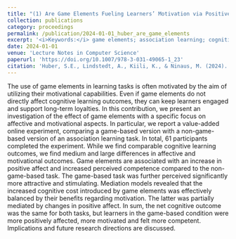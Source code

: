 ```yaml
---
title: "(1) Are Game Elements Fueling Learners’ Motivation via Positive Affect?"
collection: publications
category: proceedings
permalink: /publication/2024-01-01_huber_are_game_elements
excerpt: '<i>Keywords:</i> game elements; association learning; cognition; motivation; affect'
date: 2024-01-01
venue: 'Lecture Notes in Computer Science'
paperurl: 'https://doi.org/10.1007/978-3-031-49065-1_23'
citation: 'Huber, S.E., Lindstedt, A., Kiili, K., & Ninaus, M. (2024). Are Game Elements Fueling Learners’ Motivation via Positive Affect? In: Dondio, P., et al. (eds.), <i>Games and Learning Alliance: 12th International Conference, GALA 2023, Dublin, Ireland, November 29 - December 1, 2023, Proceedings</i> (pp. 234-243). Lecture Notes in Computer Science, vol 14475. Springer, Cham.'
---
```


The use of game elements in learning tasks is often motivated by the aim of utilizing their motivational capabilities. Even if game elements do not directly affect cognitive learning outcomes, they can keep learners engaged and support long-term loyalties. In this contribution, we present an investigation of the effect of game elements with a specific focus on affective and motivational aspects. In particular, we report a value-added online experiment, comparing a game-based version with a non-game-based version of an association learning task. In total, 61 participants completed the experiment. While we find comparable cognitive learning outcomes, we find medium and large differences in affective and motivational outcomes. Game elements are associated with an increase in positive affect and increased perceived competence compared to the non-game-based task. The game-based task was further perceived significantly more attractive and stimulating. Mediation models revealed that the increased cognitive cost introduced by game elements was effectively balanced by their benefits regarding motivation. The latter was partially mediated by changes in positive affect. In sum, the net cognitive outcome was the same for both tasks, but learners in the game-based condition were more positively affected, more motivated and felt more competent. Implications and future research directions are discussed.
